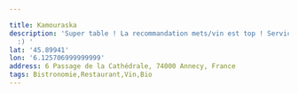 ```yaml
---

title: Kamouraska
description: 'Super table ! La recommandation mets/vin est top ! Service ultra sympathique
  :) '
lat: '45.89941'
lon: '6.125706999999999'
address: 6 Passage de la Cathédrale, 74000 Annecy, France
tags: Bistronomie,Restaurant,Vin,Bio
---
```

